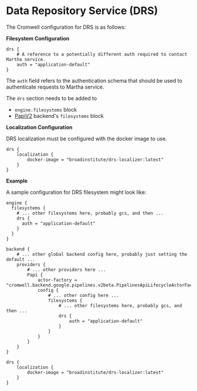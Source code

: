 # Data Repository Service (DRS)

The Cromwell configuration for DRS is as follows:

**Filesystem Configuration**

```hocon
drs {
    # A reference to a potentially different auth required to contact Martha service.
    auth = "application-default"
}
```

The `auth` field refers to the authentication schema that should be used to authenticate requests to Martha service.

The `drs` section needs to be added to
- `engine.filesystems` block
- [PapiV2](http://cromwell.readthedocs.io/en/develop/backends/Google) backend's `filesystems` block


**Localization Configuration**

DRS localization must be configured with the docker image to use.

```hocon
drs {
    localization {
        docker-image = "broadinstitute/drs-localizer:latest"
    }
}
```


**Example**

A sample configuration for DRS filesystem might look like:

```hocon
engine {
  filesystems {
    # ... other filesystems here, probably gcs, and then ...
    drs {
      auth = "application-default"
    }
  }
}

backend {
    # ... other global backend config here, probably just setting the default ...
    providers {
        # ... other providers here ...
        Papi {
            actor-factory = "cromwell.backend.google.pipelines.v2beta.PipelinesApiLifecycleActorFactory"
            config {
                # ... other config here ...
                filesystems {
                    # ... other filesystems here, probably gcs, and then ...
                    drs {
                        auth = "application-default"
                    }
                }
            }
        }
    }
}

drs {
    localization {
        docker-image = "broadinstitute/drs-localizer:latest"
    }
}
```
